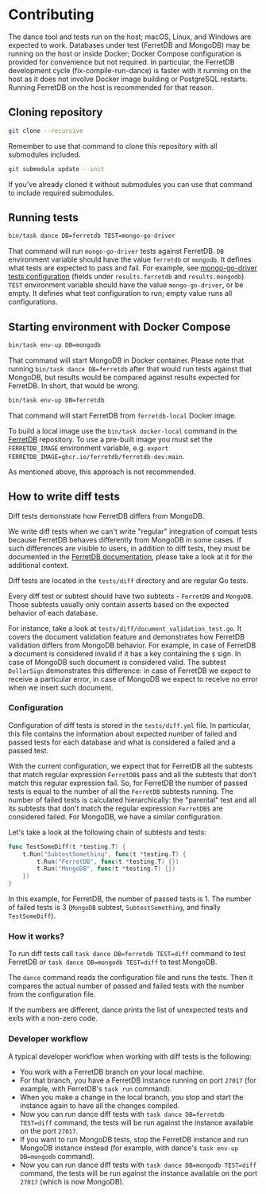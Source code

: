 # Contributing

The dance tool and tests run on the host; macOS, Linux, and Windows are expected to work.
Databases under test (FerretDB and MongoDB) may be running on the host or inside Docker; Docker Compose configuration is provided for convenience but not required.
In particular, the FerretDB development cycle (fix-compile-run-dance) is faster with it running on the host as it does not involve Docker image building or PostgreSQL restarts.
Running FerretDB on the host is recommended for that reason.

## Cloning repository

```sh
git clone --recursive
```

Remember to use that command to clone this repository with all submodules included.

```sh
git submodule update --init
```

If you've already cloned it without submodules you can use that command
to include required submodules.

## Running tests

```sh
bin/task dance DB=ferretdb TEST=mongo-go-driver
```

That command will run `mongo-go-driver` tests against FerretDB.
`DB` environment variable should have the value `ferretdb` or `mongodb`.
It defines what tests are expected to pass and fail.
For example, see [mongo-go-driver tests configuration](https://github.com/FerretDB/dance/blob/main/tests/mongo-go-driver.yml) (fields under `results.ferretdb` and `results.mongodb`).
`TEST` environment variable should have the value `mongo-go-driver`, or be empty.
It defines what test configuration to run; empty value runs all configurations.

## Starting environment with Docker Compose

```sh
bin/task env-up DB=mongodb
```

That command will start MongoDB in Docker container.
Please note that running `bin/task dance DB=ferretdb` after that would run tests against that MongoDB, but results would be compared against results expected for FerretDB.
In short, that would be wrong.

```sh
bin/task env-up DB=ferretdb
```

That command will start FerretDB from `ferretdb-local` Docker image.

To build a local image use the `bin/task docker-local` command in the [FerretDB](https://github.com/FerretDB/FerretDB) repository.
To use a pre-built image you must set the `FERRETDB_IMAGE` environment variable, e.g. `export FERRETDB_IMAGE=ghcr.io/ferretdb/ferretdb-dev:main`.

As mentioned above, this approach is not recommended.

## How to write diff tests

Diff tests demonstrate how FerretDB differs from MongoDB.

We write diff tests when we can't write "regular" integration of compat tests because FerretDB behaves differently
from MongoDB in some cases. If such differences are visible to users, in addition to diff tests, they must be documented
in the [FerretDB documentation](https://raw.githubusercontent.com/FerretDB/FerretDB/main/website/docs/diff.md),
please take a look at it for the additional context.

Diff tests are located in the `tests/diff` directory and are regular Go tests.

Every diff test or subtest should have two subtests - `FerretDB` and `MongoDB`.
Those subtests usually only contain asserts based on the expected behavior of each database.

For instance, take a look at `tests/diff/document_validation_test.go`. It covers the document validation feature
and demonstrates how FerretDB validation differs from MongoDB behavior. For example, in case of FerretDB a document is considered
invalid if it has a key containing the `$` sign. In case of MongoDB such document is considered valid.
The subtest `DollarSign` demonstrates this difference: in case of FerretDB we expect to receive a particular error,
in case of MongoDB we expect to receive no error when we insert such document.

### Configuration

Configuration of diff tests is stored in the `tests/diff.yml` file. In particular, this file contains the information
about expected number of failed and passed tests for each database and what is considered a failed and a passed test.

With the current configuration, we expect that for FerretDB all the subtests that match regular expression `FerretDB$` pass
and all the subtests that don't match this regular expression fail.
So, for FerretDB the number of passed tests is equal to the number
of all the `FerretDB` subtests running. The number of failed tests is calculated hierarchically: the "parental" test
and all its subtests that don't match the regular expression `FerretDB$` are considered failed.
For MongoDB, we have a similar configuration.

Let's take a look at the following chain of subtests and tests:

```go
func TestSomeDiff(t *testing.T) {
	t.Run("SubtestSomething", func(t *testing.T) {
		t.Run("FerretDB", func(t *testing.T) {})
		t.Run("MongoDB", func(t *testing.T) {})
    })
}
```

In this example, for FerretDB, the number of passed tests is 1.
The number of failed tests is 3 (`MongoDB` subtest, `SubtestSomething`, and finally `TestSomeDiff`).

### How it works?

To run diff tests call `task dance DB=ferretdb TEST=diff` command to test FerretDB
or `task dance DB=mongodb TEST=diff` to test MongoDB.

The `dance` command reads the configuration file and runs the tests. Then it compares
the actual number of passed and failed tests with the number from the configuration file.

If the numbers are different, dance prints the list of unexpected tests and exits with a non-zero code.

### Developer workflow

A typical developer workflow when working with diff tests is the following:
- You work with a FerretDB branch on your local machine.
- For that branch, you have a FerretDB instance running on port `27017` (for example, with FerretDB's `task run` command).
- When you make a change in the local branch, you stop and start the instance again to have all the changes compiled.
- Now you can run dance diff tests with `task dance DB=ferretdb TEST=diff` command,
  the tests will be run against the instance available on the port `27017`.
- If you want to run MongoDB tests, stop the FerretDB instance and run MongoDB instance instead (for example, with dance's
  `task env-up DB=mongodb` command).
- Now you can run dance diff tests with `task dance DB=mongodb TEST=diff` command,
  the tests will be run against the instance available on the port `27017` (which is now MongoDB).
